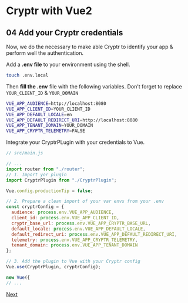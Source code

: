 # Cryptr with Vue2

## 04 Add your Cryptr credentials

Now, we do the necessary to make able Cryptr to identify your app & perform well the authentication.

Add a **.env file** to your environment using the shell.

```bash
touch .env.local
```

Then **fill the .env** file with the following variables. Don't forget to replace `YOUR_CLIENT_ID` & `YOUR_DOMAIN`

```bash
VUE_APP_AUDIENCE=http://localhost:8080
VUE_APP_CLIENT_ID=YOUR_CLIENT_ID
VUE_APP_DEFAULT_LOCALE=en
VUE_APP_DEFAULT_REDIRECT_URI=http://localhost:8080
VUE_APP_TENANT_DOMAIN=YOUR_DOMAIN
VUE_APP_CRYPTR_TELEMETRY=FALSE
```

Integrate your CryptrPLugin with your credentials to Vue.

```javascript
// src/main.js

// ...
import router from "./router";
// 1. Import yor plugin
import CryptrPlugin from "./CryptrPlugin";

Vue.config.productionTip = false;

// 2. Prepare a clean import of your var envs from your .env
const cryptrConfig = {
  audience: process.env.VUE_APP_AUDIENCE,
  client_id: process.env.VUE_APP_CLIENT_ID,
  cryptr_base_url: process.env.VUE_APP_CRYPTR_BASE_URL,
  default_locale: process.env.VUE_APP_DEFAULT_LOCALE,
  default_redirect_uri: process.env.VUE_APP_DEFAULT_REDIRECT_URI,
  telemetry: process.env.VUE_APP_CRYPTR_TELEMETRY,
  tenant_domain: process.env.VUE_APP_TENANT_DOMAIN
};

// 3. Add the plugin to Vue with your Cryptr config
Vue.use(CryptrPlugin, cryptrConfig);

new Vue({
// ...
```

[Next](https://github.com/cryptr-examples/cryptr-vue2-sample/tree/05-protect-your-routes)
